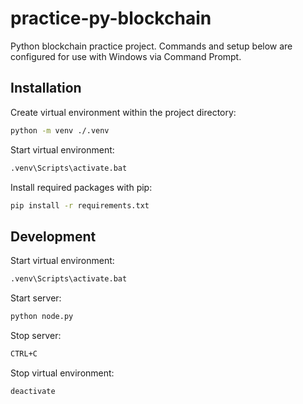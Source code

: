 # practice-py-blockchain

Python blockchain practice project. Commands and setup below are configured for use with Windows via Command Prompt.

## Installation

Create virtual environment within the project directory:

```sh
python -m venv ./.venv
```

Start virtual environment:

```sh
.venv\Scripts\activate.bat
```

Install required packages with pip:

```sh
pip install -r requirements.txt
```

## Development

Start virtual environment:

```sh
.venv\Scripts\activate.bat
```

Start server:

```sh
python node.py
```

Stop server:

```sh
CTRL+C
```

Stop virtual environment:

```sh
deactivate
```
